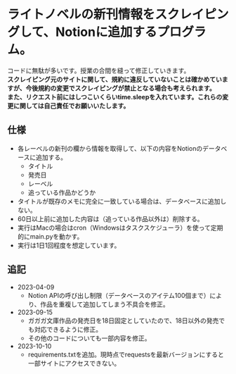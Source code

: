# ライトノベルの新刊情報をスクレイピングして、Notionに追加するプログラム。

コードに無駄が多いです。授業の合間を縫って修正していきます。<br><b>スクレイピング元のサイトに関して、規約に違反していないことは確かめていますが、今後規約の変更でスクレイピングが禁止となる場合も考えられます。<br>また、リクエスト前にはしつこいくらいtime.sleepを入れています。これらの変更に関しては自己責任でお願いいたします。</b>

## 仕様

- 各レーベルの新刊の欄から情報を取得して、以下の内容をNotionのデータベースに追加する。
    - タイトル
    - 発売日
    - レーベル
    - 追っている作品かどうか
- タイトルが既存のメモに完全に一致している場合は、データベースに追加しない。
- 60日以上前に追加した内容は（追っている作品以外は）削除する。
- 実行はMacの場合はcron（Windowsはタスクスケジューラ）を使って定期的にmain.pyを動かす。
- 実行は1日1回程度を想定しています。

## 追記
- 2023-04-09
    - Notion APIの呼び出し制限（データベースのアイテム100個まで）により、作品を重複して追加してしまう不具合を修正。
- 2023-09-15
    - ガガガ文庫作品の発売日を18日固定としていたので、18日以外の発売でも対応できるように修正。
    - その他のコードについても一部内容を修正。
- 2023-10-10
    - requirements.txtを追加。現時点でrequestsを最新バージョンにすると一部サイトにアクセスできない。